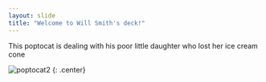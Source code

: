 ```yaml
---
layout: slide
title: "Welcome to Will Smith's deck!"
---
```


This poptocat is dealing with his poor little daughter who lost her ice cream cone 

![poptocat2](https://octodex.github.com/images/poptocat_v2.png)
{: .center}
